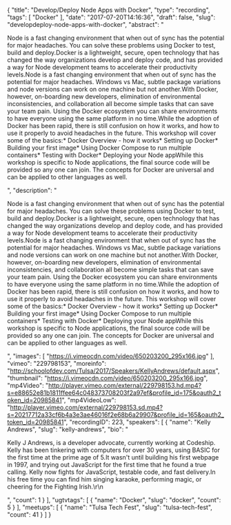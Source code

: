 {
  "title": "Develop/Deploy Node Apps with Docker",
  "type": "recording",
  "tags": [
    "Docker"
  ],
  "date": "2017-07-20T14:16:36",
  "draft": false,
  "slug": "developdeploy-node-apps-with-docker",
  "abstract": "<p>Node is a fast changing environment that when out of sync has the potential for major headaches. You can solve these problems using Docker to test, build and deploy.Docker is a lightweight, secure, open technology that has changed the way organizations develop and deploy code, and has provided a way for Node development teams to accelerate their productivity levels.Node is a fast changing environment that when out of sync has the potential for major headaches. Windows vs Mac, subtle package variations and node versions can work on one machine but not another.With Docker, however, on-boarding new developers, elimination of environmental inconsistencies, and collaboration all become simple tasks that can save your team pain. Using the Docker ecosystem you can share environments to have everyone using the same platform in no time.While the adoption of Docker has been rapid, there is still confusion on how it works, and how to use it properly to avoid headaches in the future. This workshop will cover some of the basics:* Docker Overview - how it works* Setting up Docker* Building your first image* Using Docker Compose to run multiple containers* Testing with Docker* Deploying your Node appWhile this workshop is specific to Node applications, the final source code will be provided so any one can join. The concepts for Docker are universal and can be applied to other languages as well.</p>",
  "description": "<p>Node is a fast changing environment that when out of sync has the potential for major headaches. You can solve these problems using Docker to test, build and deploy.Docker is a lightweight, secure, open technology that has changed the way organizations develop and deploy code, and has provided a way for Node development teams to accelerate their productivity levels.Node is a fast changing environment that when out of sync has the potential for major headaches. Windows vs Mac, subtle package variations and node versions can work on one machine but not another.With Docker, however, on-boarding new developers, elimination of environmental inconsistencies, and collaboration all become simple tasks that can save your team pain. Using the Docker ecosystem you can share environments to have everyone using the same platform in no time.While the adoption of Docker has been rapid, there is still confusion on how it works, and how to use it properly to avoid headaches in the future. This workshop will cover some of the basics:* Docker Overview - how it works* Setting up Docker* Building your first image* Using Docker Compose to run multiple containers* Testing with Docker* Deploying your Node appWhile this workshop is specific to Node applications, the final source code will be provided so any one can join. The concepts for Docker are universal and can be applied to other languages as well.</p>",
  "images": [
    "https://i.vimeocdn.com/video/650203200_295x166.jpg"
  ],
  "vimeo": "229798153",
  "moreinfo": "http://schoolofdev.com/Tulsa/2017/Speakers/KellyAndrews/default.aspx",
  "thumbnail": "https://i.vimeocdn.com/video/650203200_295x166.jpg",
  "mp4Video": "http://player.vimeo.com/external/229798153.hd.mp4?s=e88652e81b1811ffee64c048373708203f2a97ef&profile_id=175&oauth2_token_id=20985841",
  "mp4VideoLow": "http://player.vimeo.com/external/229798153.sd.mp4?s=20217712a33cf6b4a3e3ae46016f2e68b6a29907&profile_id=165&oauth2_token_id=20985841",
  "recordingID": 223,
  "speakers": [
    {
      "name": "Kelly Andrews",
      "slug": "kelly-andrews",
      "bio": "<p>Kelly J Andrews, is a developer advocate, currently working at Codeship. Kelly has been tinkering with computers for over 30 years, using BASIC for the first time at the prime age of 5.It wasn't until building his first webpage in 1997, and trying out JavaScript for the first time that he found a true calling. Kelly now fights for JavaScript, testable code, and fast delivery.In his free time you can find him singing karaoke, performing magic, or cheering for the Fighting Irish.\r\n</p>",
      "count": 1
    }
  ],
  "ugtvtags": [
    {
      "name": "Docker",
      "slug": "docker",
      "count": 5
    }
  ],
  "meetups": [
    {
      "name": "Tulsa Tech Fest",
      "slug": "tulsa-tech-fest",
      "count": 41
    }
  ]
}